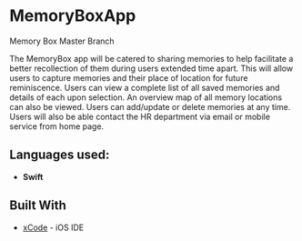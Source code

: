 # MemoryBoxApp
Memory Box Master Branch

The MemoryBox app will be catered to sharing memories to help facilitate a better recollection of them during users extended time apart. This will allow users to capture memories and their place of location for future reminiscence. 
Users can view a complete list of all saved memories and details of each upon selection. An overview map of all memory locations can also be viewed. Users can add/update or delete memories at any time. Users will also be able contact the HR department via email or mobile service from home page. 

## Languages used:
* **Swift**

## Built With
* [xCode](https://developer.apple.com/xcode/ide/) - iOS IDE
